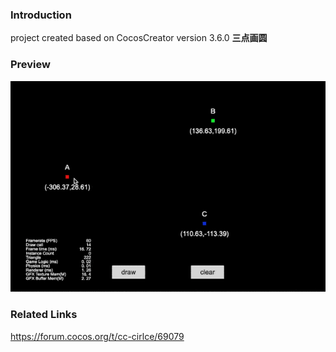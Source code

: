 ### Introduction

project created based on CocosCreator version 3.6.0 **三点画圆** 

### Preview
![image](../../../gif/202203/2022030411.gif)

### Related Links
https://forum.cocos.org/t/cc-cirlce/69079